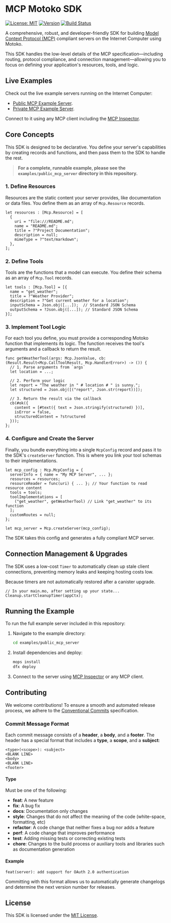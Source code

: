 # MCP Motoko SDK

[![License: MIT](https://img.shields.io/badge/License-MIT-yellow.svg)](https://opensource.org/licenses/MIT)
[![Version](https://img.shields.io/badge/version-0.1.0-blue.svg)](#)
[![Build Status](https://img.shields.io/badge/build-passing-brightgreen.svg)](#)

A comprehensive, robust, and developer-friendly SDK for building [Model Context Protocol (MCP)](https://modelcontextprotocol.io/) compliant servers on the Internet Computer using Motoko.

This SDK handles the low-level details of the MCP specification—including routing, protocol compliance, and connection management—allowing you to focus on defining your application's resources, tools, and logic.

## Live Examples

Check out the live example servers running on the Internet Computer: 

- [Public MCP Example Server](https://remote-mcp-servers.com/servers/03e3732f-a617-4631-a1b1-5b489f26dd95).
- [Private MCP Example Server](https://remote-mcp-servers.com/servers/6bc72920-c72b-4a80-b2f3-6b46c78de654).

Connect to it using any MCP client including the [MCP Inspector](https://github.com/modelcontextprotocol/inspector).

## Core Concepts

This SDK is designed to be declarative. You define your server's capabilities by creating records and functions, and then pass them to the SDK to handle the rest.

> **For a complete, runnable example, please see the `examples/public_mcp_server` directory in this repository.**

### 1. Define Resources

Resources are the static content your server provides, like documentation or data files. You define them as an array of `Mcp.Resource` records.

```motoko
let resources : [Mcp.Resource] = [
  {
    uri = "file:///README.md";
    name = "README.md";
    title = ?"Project Documentation";
    description = null;
    mimeType = ?"text/markdown";
  },
];
```

### 2. Define Tools

Tools are the functions that a model can execute. You define their schema as an array of `Mcp.Tool` records.

```motoko
let tools : [Mcp.Tool] = [{
  name = "get_weather";
  title = ?"Weather Provider";
  description = ?"Get current weather for a location";
  inputSchema = Json.obj([...]);  // Standard JSON Schema
  outputSchema = ?Json.obj([...]); // Standard JSON Schema
}];
```

### 3. Implement Tool Logic

For each tool you define, you must provide a corresponding Motoko function that implements its logic. The function receives the tool's arguments and a callback to return the result.

```motoko
func getWeatherTool(args: Mcp.JsonValue, cb: (Result.Result<Mcp.CallToolResult, Mcp.HandlerError>) -> ()) {
  // 1. Parse arguments from `args`
  let location = ...;

  // 2. Perform your logic
  let report = "The weather in " # location # " is sunny.";
  let structured = Json.obj([("report", Json.str(report))]);

  // 3. Return the result via the callback
  cb(#ok({
    content = [#text({ text = Json.stringify(structured) })],
    isError = false,
    structuredContent = ?structured
  }));
};
```

### 4. Configure and Create the Server

Finally, you bundle everything into a single `McpConfig` record and pass it to the SDK's `createServer` function. This is where you link your tool schemas to their implementations.

```motoko
let mcp_config : Mcp.McpConfig = {
  serverInfo = { name = "My MCP Server", ... };
  resources = resources;
  resourceReader = func(uri) { ... }; // Your function to read resource content
  tools = tools;
  toolImplementations = [
    ("get_weather", getWeatherTool) // Link "get_weather" to its function
  ];
  customRoutes = null;
};

let mcp_server = Mcp.createServer(mcp_config);
```

The SDK takes this config and generates a fully compliant MCP server.

## Connection Management & Upgrades

The SDK uses a low-cost `Timer` to automatically clean up stale client connections, preventing memory leaks and keeping hosting costs low.

Because timers are not automatically restored after a canister upgrade.

```motoko
// In your main.mo, after setting up your state...
Cleanup.startCleanupTimer(appCtx);
```

## Running the Example

To run the full example server included in this repository:

1.  Navigate to the example directory:
    ```bash
    cd examples/public_mcp_server
    ```
2.  Install dependencies and deploy:
    ```bash
    mops install
    dfx deploy
    ```
3.  Connect to the server using [MCP Inspector](https://github.com/modelcontextprotocol/inspector) or any MCP client.
    

## Contributing

We welcome contributions! To ensure a smooth and automated release process, we adhere to the [Conventional Commits](https://www.conventionalcommits.org/en/v1.0.0/) specification.

### Commit Message Format

Each commit message consists of a **header**, a **body**, and a **footer**. The header has a special format that includes a **type**, a **scope**, and a **subject**:

```
<type>(<scope>): <subject>
<BLANK LINE>
<body>
<BLANK LINE>
<footer>
```

#### Type

Must be one of the following:
*   **feat**: A new feature
*   **fix**: A bug fix
*   **docs**: Documentation only changes
*   **style**: Changes that do not affect the meaning of the code (white-space, formatting, etc)
*   **refactor**: A code change that neither fixes a bug nor adds a feature
*   **perf**: A code change that improves performance
*   **test**: Adding missing tests or correcting existing tests
*   **chore**: Changes to the build process or auxiliary tools and libraries such as documentation generation

#### Example

```
feat(server): add support for OAuth 2.0 authentication
```

Committing with this format allows us to automatically generate changelogs and determine the next version number for releases.

## License

This SDK is licensed under the [MIT License](LICENSE).
